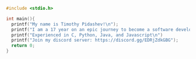 ```c
#include <stdio.h>

int main(){
  printf("My name is Timothy Pidashev!\n"); 
  printf("I am a 17 year on an epic journey to become a software developer!\n");
  printf("Experienced in C, Python, Java, and Javascript\n")
  printf("Join my discord server: https://discord.gg/EDRjZdkGBG");
  return 0;
}
```

<!--START_SECTION:waka-->
<!--END_SECTION:waka-->
